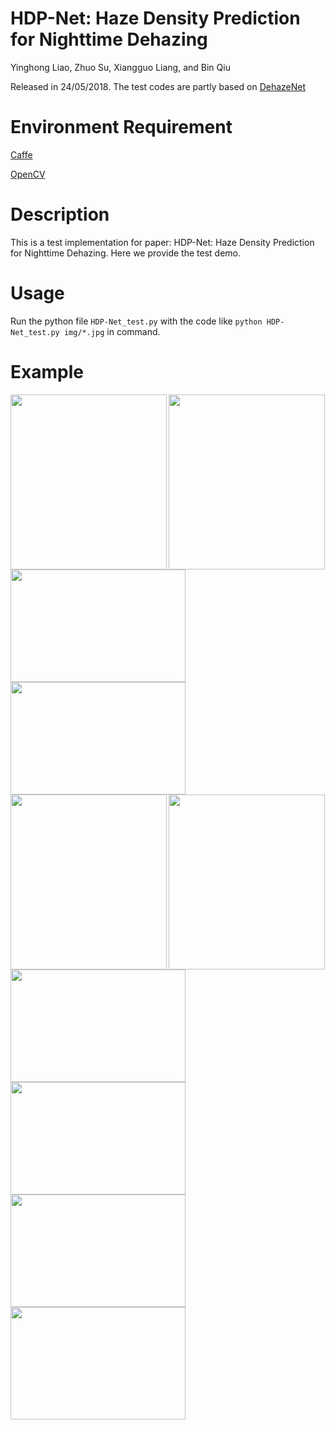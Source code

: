 # HDP-Net: Haze Density Prediction for Nighttime Dehazing
Yinghong Liao, Zhuo Su, Xiangguo Liang, and Bin Qiu 

Released in 24/05/2018. The test codes are partly based on [DehazeNet](https://github.com/zlinker/DehazeNet.)

# Environment Requirement
[Caffe](https://github.com/BVLC/caffe)

[OpenCV](https://opencv.org/)

# Description
This is a test implementation for paper: HDP-Net: Haze Density Prediction for Nighttime Dehazing. Here we provide the test demo.

# Usage
Run the python file <code>HDP-Net_test.py</code> with the code like <code>python HDP-Net_test.py img/*.jpg</code> in command. 

# Example
<img src="https://github.com/nicholasly/HDP-Net/blob/master/img/01.jpg" width="250px" height="280px" align=left />
<img src="https://github.com/nicholasly/HDP-Net/blob/master/result/Dehaze_01.jpg" width="250px" height="280px" align=right/>

<img src="https://github.com/nicholasly/HDP-Net/blob/master/img/02.bmp" width="280px" height="180px" align=left />
<img src="https://github.com/nicholasly/HDP-Net/blob/master/result/Dehaze_02.bmp" width="280px" height="180px" align=right/>

<img src="https://github.com/nicholasly/HDP-Net/blob/master/img/03.jpeg" width="250px" height="280px" align=left />
<img src="https://github.com/nicholasly/HDP-Net/blob/master/result/Dehaze_03.jpeg" width="250px" height="280px" align=right/>

<img src="https://github.com/nicholasly/HDP-Net/blob/master/img/04.bmp" width="280px" height="180px" align=left />
<img src="https://github.com/nicholasly/HDP-Net/blob/master/result/Dehaze_04.jpg" width="280px" height="180px" align=right/>

<img src="https://github.com/nicholasly/HDP-Net/blob/master/img/05.bmp" width="280px" height="180px" align=left />
<img src="https://github.com/nicholasly/HDP-Net/blob/master/result/Dehaze_05.bmp" width="280px" height="180px" align=right/>
